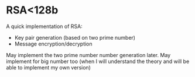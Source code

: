 # RSA<128b

A quick implementation of RSA:
- Key pair generation (based on two prime number)
- Message encryption/decryption

May implement the two prime number number generation later.
May implement for big number too (when I will understand the theory and will be able to implement my own version)
